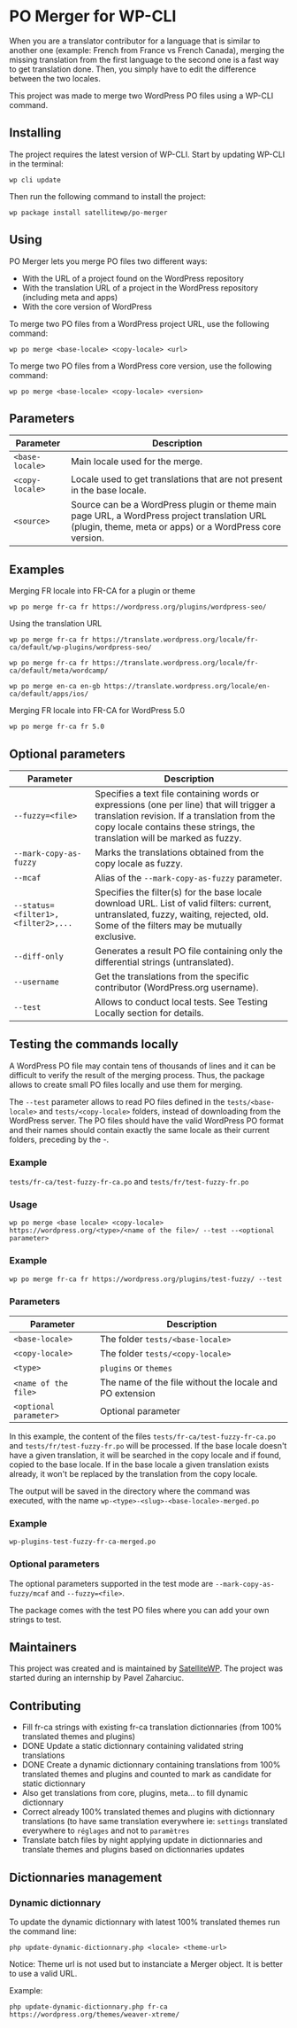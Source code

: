 # PO Merger for WP-CLI
When you are a translator contributor for a language that is similar to another one (example: French from France vs French Canada), merging the missing translation from the first language to the second one is a fast way to get translation done. Then, you simply have to edit the difference between the two locales.

This project was made to merge two WordPress PO files using a WP-CLI command.


## Installing
The project requires the latest version of WP-CLI. Start by updating WP-CLI in the terminal:

    wp cli update

Then run the following command to install the project:

    wp package install satellitewp/po-merger


## Using

PO Merger lets you merge PO files two different ways:

- With the URL of a project found on the WordPress repository
- With the translation URL of a project in the WordPress repository (including meta and apps)
- With the core version of WordPress

To merge two PO files from a WordPress project URL, use the following command:

    wp po merge <base-locale> <copy-locale> <url>

To merge two PO files from a WordPress core version, use the following command:

    wp po merge <base-locale> <copy-locale> <version>

## Parameters
| Parameter | Description |
| ------ | ------ |
| `<base-locale>` | Main locale used for the merge. |
| `<copy-locale>` | Locale used to get translations that are not present in the base locale. |
| `<source>` | Source can be a WordPress plugin or theme main page URL, a WordPress project translation URL (plugin, theme, meta or apps) or a WordPress core version. |


## Examples

Merging FR locale into FR-CA for a plugin or theme

    wp po merge fr-ca fr https://wordpress.org/plugins/wordpress-seo/

Using the translation URL

    wp po merge fr-ca fr https://translate.wordpress.org/locale/fr-ca/default/wp-plugins/wordpress-seo/
    
    wp po merge fr-ca fr https://translate.wordpress.org/locale/fr-ca/default/meta/wordcamp/
    
    wp po merge en-ca en-gb https://translate.wordpress.org/locale/en-ca/default/apps/ios/
    
Merging FR locale into FR-CA for WordPress 5.0

    wp po merge fr-ca fr 5.0

## Optional parameters
| Parameter | Description |
| ------ | ------ |
| `--fuzzy=<file>` | Specifies a text file containing words or expressions (one per line) that will trigger a translation revision. If a translation from the copy locale contains these strings, the translation will be marked as fuzzy.|
| `--mark-copy-as-fuzzy` | Marks the translations obtained from the copy locale as fuzzy.|
| `--mcaf` | Alias of the `--mark-copy-as-fuzzy` parameter. |
| `--status=<filter1>,<filter2>,...` |	Specifies the filter(s) for the base locale download URL. List of valid filters: current, untranslated, fuzzy, waiting, rejected, old. Some of the filters may be mutually exclusive.|
| `--diff-only` |	Generates a result PO file containing only the differential strings (untranslated).|
| `--username` | Get the translations from the specific contributor (WordPress.org username).|
| `--test` | Allows to conduct local tests. See Testing Locally section for details.|



## Testing the commands locally

A WordPress PO file may contain tens of thousands of lines and it can be difficult to verify the result of the merging process. Thus, the package allows to create small PO files locally and use them for merging.

The `--test` parameter allows to read PO files defined in the `tests/<base-locale>` and `tests/<copy-locale>` folders, instead of downloading from the WordPress server. The PO files should have the valid WordPress PO format and their names should contain exactly the same locale as their current folders, preceding by the -.

### Example
`tests/fr-ca/test-fuzzy-fr-ca.po` and `tests/fr/test-fuzzy-fr.po`

### Usage
`wp po merge <base locale> <copy-locale> https://wordpress.org/<type>/<name of the file>/ --test --<optional parameter>`

### Example
`wp po merge fr-ca fr https://wordpress.org/plugins/test-fuzzy/ --test`

### Parameters
| Parameter | Description |
| ------ | ------ |
|`<base-locale>` | The folder `tests/<base-locale>` |
|`<copy-locale>`	| The folder `tests/<copy-locale>` |
|`<type>` |	`plugins` or `themes` |
|`<name of the file>` |  The name of the file without the locale and PO extension |
|`<optional parameter>`	| Optional parameter |

In this example, the content of the files `tests/fr-ca/test-fuzzy-fr-ca.po` and `tests/fr/test-fuzzy-fr.po` will be processed. If the base locale doesn't have a given translation, it will be searched in the copy locale and if found, copied to the base locale. If in the base locale a given translation exists already, it won't be replaced by the translation from the copy locale.

The output will be saved in the directory where the command was executed, with the name `wp-<type>-<slug>-<base-locale>-merged.po`

### Example

    wp-plugins-test-fuzzy-fr-ca-merged.po

### Optional parameters
The optional parameters supported in the test mode are `--mark-copy-as-fuzzy/mcaf` and `--fuzzy=<file>`.

The package comes with the test PO files where you can add your own strings to test.

## Maintainers
This project was created and is maintained by [SatelliteWP](https://www.satellitewp.com/en?utm_source=po-merger). The project was started during an internship by Pavel Zaharciuc.

## Contributing
- Fill fr-ca strings with existing fr-ca translation dictionnaries (from 100% translated themes and plugins)
- DONE Update a static dictionnary containing validated string translations
- DONE Create a dynamic dictionnary containing translations from 100% translated themes and plugins and counted to mark as candidate for static dictionnary
- Also get translations from core, plugins, meta... to fill dynamic dictionnary
- Correct already 100% translated themes and plugins with dictionnary translations (to have same translation everywhere ie: `settings` translated everywhere to `réglages` and not to `paramètres`
- Translate batch files by night applying update in dictionnaries and translate themes and plugins based on dictionnaries updates

## Dictionnaries management

### Dynamic dictionnary

To update the dynamic dictionnary with latest 100% translated themes run the command line:

    php update-dynamic-dictionnary.php <locale> <theme-url>

Notice: Theme url is not used but to instanciate a Merger object. It is better to use a valid URL.

Example:

    php update-dynamic-dictionnary.php fr-ca https://wordpress.org/themes/weaver-xtreme/